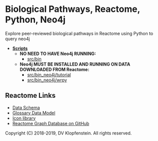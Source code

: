 # Biological Pathways, Reactome, Python, Neo4j
Explore peer-reviewed biological pathways in Reactome using Python to query neo4j

  * [**Scripts**](#scripts)
    * **NO NEED TO HAVE Neo4j RUNNING:**    
      * [src/bin](/src/bin)     
    * **Neo4j MUST BE INSTALLED AND RUNNING ON DATA DOWNLOADED FROM Reactome:**    
      * [src/bin_neo4j/tutorial](src/bin_neo4j/tutorial)
      * [src/bin_neo4j/wrpy](src/bin_neo4j/wrpy)


## Reactome Links
  * [Data Schema](https://reactome.org/content/schema/DatabaseObject)    
  * [Glossary Data Model](http://wiki.reactome.org/index.php/Glossary_Data_Model)    
  * [Icon library](https://reactome.org/icon-lib)    
  * [Reactome Graph Database on GitHub](https://github.com/reactome/graph-core)    

Copyright (C) 2018-2019, DV Klopfenstein. All rights reserved.
